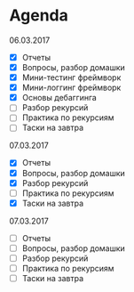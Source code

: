 # Agenda

06.03.2017

- [x] Отчеты
- [x] Вопросы, разбор домашки
- [x] Мини-тестинг фреймворк
- [x] Мини-логгинг фреймворк
- [x] Основы дебаггинга
- [ ] Разбор рекурсий
- [ ] Практика по рекурсиям
- [ ] Таски на завтра

07.03.2017

- [x] Отчеты
- [x] Вопросы, разбор домашки
- [x] Разбор рекурсий
- [ ] Практика по рекурсиям
- [x] Таски на завтра

07.03.2017

- [ ] Отчеты
- [ ] Вопросы, разбор домашки
- [ ] Разбор рекурсий
- [ ] Практика по рекурсиям
- [ ] Таски на завтра
